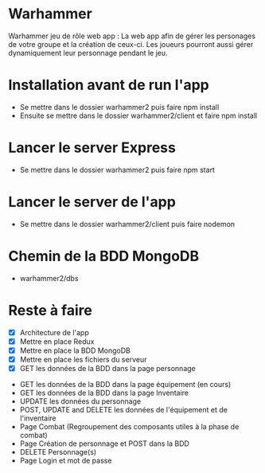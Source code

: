 # Warhammer
Warhammer jeu de rôle web app : La web app afin de gérer les personages de votre groupe et la création de ceux-ci.
Les joueurs pourront aussi gérer dynamiquement leur personnage pendant le jeu.

# Installation avant de run l'app
* Se mettre dans le dossier warhammer2 puis faire npm install
* Ensuite se mettre dans le dossier warhammer2/client et faire npm install

# Lancer le server Express
* Se mettre dans le dossier warhammer2 puis faire npm start  

# Lancer le server de l'app
* Se mettre dans le dossier warhammer2/client puis faire nodemon

# Chemin de la BDD MongoDB
* warhammer2/dbs

# Reste à faire
- [x] Architecture de l'app
- [x] Mettre en place Redux
- [x] Mettre en place la BDD MongoDB
- [x] Mettre en place les fichiers du serveur
- [x] GET les données de la BDD dans la page personnage
- GET les données de la BDD dans la page équipement (en cours)
- GET les données de la BDD dans la page Inventaire
- UPDATE les données du personnage
- POST, UPDATE and DELETE les données de l'équipement et de l'inventaire
- Page Combat (Regroupement des composants utiles à la phase de combat)
- Page Création de personnage et POST dans la BDD
- DELETE Personnage(s)
- Page Login et mot de passe
